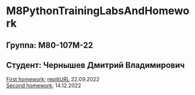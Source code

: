# M8PythonTrainingLabsAndHomework
## Группа: М80-107М-22
## Студент: Чернышев Дмитрий Владимирович
[First homework](https://github.com/B3aRrrr/M8PythonTrainingLabsAndHomework/blob/main/main.py); [replitURL](https://replit.com/@DmitryChernysh1/mai2022hw1ChernyshevSCT107m-1#main.py)  22.09.2022\
[Second homework](https://colab.research.google.com/drive/1DGbh_tTA6-dsmj8HFbTAwzZPuuBurJGg#scrollTo=79uKie5TYg3U);  14.12.2022

